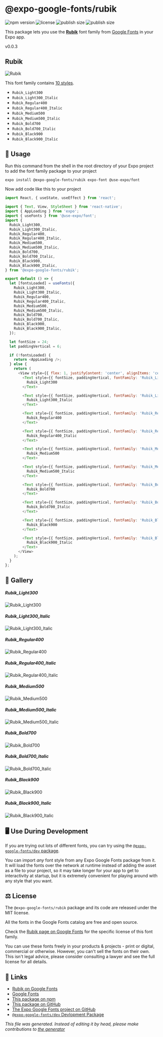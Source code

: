 # @expo-google-fonts/rubik

![npm version](https://flat.badgen.net/npm/v/@expo-google-fonts/rubik)
![license](https://flat.badgen.net/github/license/expo/google-fonts)
![publish size](https://flat.badgen.net/packagephobia/install/@expo-google-fonts/rubik)
![publish size](https://flat.badgen.net/packagephobia/publish/@expo-google-fonts/rubik)

This package lets you use the [**Rubik**](https://fonts.google.com/specimen/Rubik) font family from [Google Fonts](https://fonts.google.com/) in your Expo app.

v0.0.3

## Rubik

![Rubik](./font-family.png)

This font family contains [10 styles](#gallery).

- `Rubik_Light300`
- `Rubik_Light300_Italic`
- `Rubik_Regular400`
- `Rubik_Regular400_Italic`
- `Rubik_Medium500`
- `Rubik_Medium500_Italic`
- `Rubik_Bold700`
- `Rubik_Bold700_Italic`
- `Rubik_Black900`
- `Rubik_Black900_Italic`

## 🔡 Usage

Run this command from the shell in the root directory of your Expo project to add the font family package to your project
```sh
expo install @expo-google-fonts/rubik expo-font @use-expo/font
```

Now add code like this to your project
```js
import React, { useState, useEffect } from 'react';

import { Text, View, StyleSheet } from 'react-native';
import { AppLoading } from 'expo';
import { useFonts } from '@use-expo/font';
import {
  Rubik_Light300,
  Rubik_Light300_Italic,
  Rubik_Regular400,
  Rubik_Regular400_Italic,
  Rubik_Medium500,
  Rubik_Medium500_Italic,
  Rubik_Bold700,
  Rubik_Bold700_Italic,
  Rubik_Black900,
  Rubik_Black900_Italic,
} from '@expo-google-fonts/rubik';

export default () => {
  let [fontsLoaded] = useFonts({
    Rubik_Light300,
    Rubik_Light300_Italic,
    Rubik_Regular400,
    Rubik_Regular400_Italic,
    Rubik_Medium500,
    Rubik_Medium500_Italic,
    Rubik_Bold700,
    Rubik_Bold700_Italic,
    Rubik_Black900,
    Rubik_Black900_Italic,
  });

  let fontSize = 24;
  let paddingVertical = 6;

  if (!fontsLoaded) {
    return <AppLoading />;
  } else {
    return (
      <View style={{ flex: 1, justifyContent: 'center', alignItems: 'center' }}>
        <Text style={{ fontSize, paddingVertical, fontFamily: 'Rubik_Light300' }}>
          Rubik_Light300
        </Text>

        <Text style={{ fontSize, paddingVertical, fontFamily: 'Rubik_Light300_Italic' }}>
          Rubik_Light300_Italic
        </Text>

        <Text style={{ fontSize, paddingVertical, fontFamily: 'Rubik_Regular400' }}>
          Rubik_Regular400
        </Text>

        <Text style={{ fontSize, paddingVertical, fontFamily: 'Rubik_Regular400_Italic' }}>
          Rubik_Regular400_Italic
        </Text>

        <Text style={{ fontSize, paddingVertical, fontFamily: 'Rubik_Medium500' }}>
          Rubik_Medium500
        </Text>

        <Text style={{ fontSize, paddingVertical, fontFamily: 'Rubik_Medium500_Italic' }}>
          Rubik_Medium500_Italic
        </Text>

        <Text style={{ fontSize, paddingVertical, fontFamily: 'Rubik_Bold700' }}>
          Rubik_Bold700
        </Text>

        <Text style={{ fontSize, paddingVertical, fontFamily: 'Rubik_Bold700_Italic' }}>
          Rubik_Bold700_Italic
        </Text>

        <Text style={{ fontSize, paddingVertical, fontFamily: 'Rubik_Black900' }}>
          Rubik_Black900
        </Text>

        <Text style={{ fontSize, paddingVertical, fontFamily: 'Rubik_Black900_Italic' }}>
          Rubik_Black900_Italic
        </Text>
      </View>
    );
  }
};

```

## 📖 Gallery

##### Rubik_Light300
![Rubik_Light300](./d06ee1ddd9a38ecea7c204c94d69e670e155c7e5f6b9ca5bdbbc851871397569.ttf.png)

##### Rubik_Light300_Italic
![Rubik_Light300_Italic](./39eb0e8cc0f4f0f949cd7ab1192004ad43fa616ab0ba09ba2f1c5e975b6ed29f.ttf.png)

##### Rubik_Regular400
![Rubik_Regular400](./1441b864d5f661c6ad072120b1ee340e6c799fab34f7d408ec3fbf11f41f3ea0.ttf.png)

##### Rubik_Regular400_Italic
![Rubik_Regular400_Italic](./1daca2e29940a75b3f1d4f3d7bb0356f63332d3013133093e3a75295dcdaf781.ttf.png)

##### Rubik_Medium500
![Rubik_Medium500](./334711470701a9df2e7c93bcc418d6d16e8844ed0bf4ae4411f588cdb913869a.ttf.png)

##### Rubik_Medium500_Italic
![Rubik_Medium500_Italic](./131d5d182158888dbccfcf0de7726b6a878bdb7eb60bbc96fb8a42561abc6b8c.ttf.png)

##### Rubik_Bold700
![Rubik_Bold700](./395804d64aff5eda80de3c9e8fc2ffe482af2f6483707546f9fb8c3b14e747d9.ttf.png)

##### Rubik_Bold700_Italic
![Rubik_Bold700_Italic](./7dc9a621668992ae25fd33cb83bc658c0bd8e2068c92524544164c3ba79737b6.ttf.png)

##### Rubik_Black900
![Rubik_Black900](./f660cd5e361c3f00ea913d713f53325c9248887d961ee7a130335fc796750fff.ttf.png)

##### Rubik_Black900_Italic
![Rubik_Black900_Italic](./1e373f9418d94e2ae6e4b31972520bf13c7b93e0811f8621d0ce8d72e0576c9b.ttf.png)


## 🖥️ Use During Development

If you are trying out lots of different fonts, you can try using the [`@expo-google-fonts/dev` package](https://github.com/expo/google-fonts/tree/master/font-packages/dev#readme).

You can import *any* font style from any Expo Google Fonts package from it. It will load the fonts
over the network at runtime instead of adding the asset as a file to your project, so it may take longer
for your app to get to interactivity at startup, but it is extremely convenient
for playing around with any style that you want.

## ⚖️ License

The `@expo-google-fonts/rubik` package and its code are released under the MIT license.

All the fonts in the Google Fonts catalog are free and open source.

Check the [Rubik page on Google Fonts](https://fonts.google.com/specimen/Rubik) for the specific license of this font family.

You can use these fonts freely in your products & projects - print or digital, commercial or otherwise. However, you can't sell the fonts on their own. This isn't legal advice, please consider consulting a lawyer and see the full license for all details.

## 🔗 Links

- [Rubik on Google Fonts](https://fonts.google.com/specimen/Rubik)
- [Google Fonts](https://fonts.google.com/)
- [This package on npm](https://www.npmjs.com/package/@expo-google-fonts/rubik)
- [This package on GitHub](https://github.com/expo/google-fonts/tree/master/font-packages/rubik)
- [The Expo Google Fonts project on GitHub](https://github.com/expo/google-fonts)
- [`@expo-google-fonts/dev` Devlopment Package](https://github.com/expo/google-fonts/tree/master/font-packages/dev)


*This file was generated. Instead of editing it by head, please make contributions to [the generator](https://github.com/expo/google-fonts/tree/master/packages/generator)*
